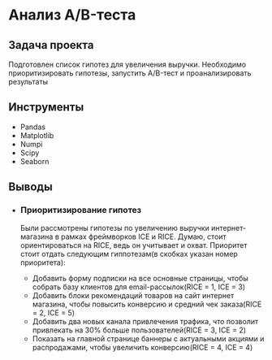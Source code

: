 # Анализ A/B-теста

## Задача проекта  
Подготовлен список гипотез для увеличения выручки. Необходимо приоритизировать гипотезы, запустить A/B-тест и проанализировать результаты

## Инструменты
- Pandas
- Matplotlib
- Numpi
- Scipy
- Seaborn

## Выводы
- ### Приоритизирование гипотез
  Были рассмотрены гипотезы по увеличению выручки интернет-магазина в рамках фреймворков ICE и RICE. Думаю, стоит ориентироваться на RICE, ведь он учитывает и охват. Приоритет стоит отдать следующим гиппотезам(в скобках указан номер приоритета):

  - Добавить форму подписки на все основные страницы, чтобы собрать базу клиентов для email-рассылок(RICE = 1, ICE = 3)
  - Добавить блоки рекомендаций товаров на сайт интернет магазина, чтобы повысить конверсию и средний чек заказа(RICE = 2, ICE = 5)
  - Добавить два новых канала привлечения трафика, что позволит привлекать на 30% больше пользователей(RICE = 3, ICE = 2)
  - Показать на главной странице баннеры с актуальными акциями и распродажами, чтобы увеличить конверсию(RICE = 4, ICE = 4)

